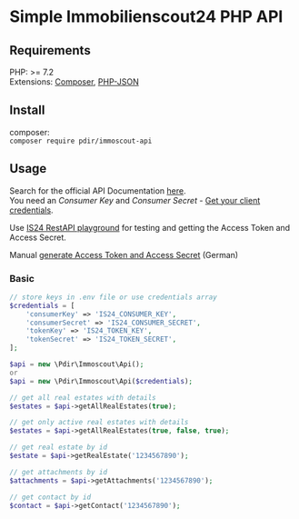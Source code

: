 # Simple Immobilienscout24 PHP API

## Requirements

PHP: >= 7.2  
Extensions: [Composer](https://getcomposer.org/), [PHP-JSON](https://www.php.net/manual/en/book.json.php)

## Install

composer:  
`composer require pdir/immoscout-api`

## Usage

Search for the official API Documentation [here](https://api.immobilienscout24.de/api-docs/get-started/introduction/).  
You need an *Consumer Key* and *Consumer Secret* - [Get your client credentials](https://api.immobilienscout24.de/api-docs/get-started/get-your-client-credentials/).

Use [IS24 RestAPI playground](https://playground.immobilienscout24.de/rest/playground) for testing and getting the Access Token and Access Secret.

Manual [generate Access Token and Access Secret](https://pdir.de/docs/de/customer/immobileinscout24-api/) (German)

### Basic
```php
// store keys in .env file or use credentials array
$credentials = [
    'consumerKey' => 'IS24_CONSUMER_KEY',
    'consumerSecret' => 'IS24_CONSUMER_SECRET',
    'tokenKey' => 'IS24_TOKEN_KEY',
    'tokenSecret' => 'IS24_TOKEN_SECRET',    
];

$api = new \Pdir\Immoscout\Api();
or
$api = new \Pdir\Immoscout\Api($credentials);

// get all real estates with details
$estates = $api->getAllRealEstates(true);

// get only active real estates with details
$estates = $api->getAllRealEstates(true, false, true);

// get real estate by id
$estate = $api->getRealEstate('1234567890');

// get attachments by id
$attachments = $api->getAttachments('1234567890');

// get contact by id
$contact = $api->getContact('1234567890');
```